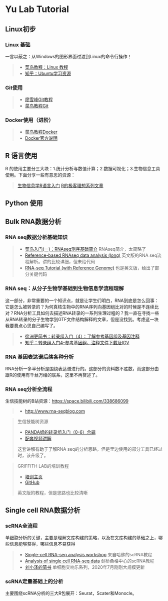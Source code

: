 # Yu Lab Tutorial 

## Linux初步

### Linux 基础
一言以蔽之：从Windows的图形界面过渡到Linux的命令行操作！
> * [菜鸟教程：Linux 教程](https://www.runoob.com/linux/linux-tutorial.html)
> * [知乎：Ubuntu学习资源](https://www.zhihu.com/question/19816319)

### Git使用
> * [廖雪峰Git教程](https://www.liaoxuefeng.com/wiki/896043488029600)
> * [菜鸟教程Git](https://www.runoob.com/git/git-tutorial.html)

### Docker使用（进阶）
> * [菜鸟教程Docker](https://www.runoob.com/docker/docker-tutorial.html)
> * [Docker官方说明](https://docs.docker.com)

## R 语言使用
R 的使用主要分三大块：1.统计分析与数值计算；2.数据可视化；3.生物信息工具使用。下面分享一些有意思的资源：
> [生物信息学R语言入门](https://qiubio.com/new/book/)
> [R的极客理想系列文章](http://blog.fens.me/series-r/)

## Python 使用

## Bulk RNA数据分析

### RNA seq数据分析基础知识

> * [菜鸟入门(一)：RNAseq测序基础简介](http://www.biotrainee.com/thread-984-1-9.html) RNAseq简介，太简略了
> * [Reference-based RNAseq data analysis (long)](https://galaxyproject.github.io/training-material/topics/transcriptomics/tutorials/rb-rnaseq/tutorial.html) 英文版的RNA seq流程解析。讲的比较详细，但未给代码
> * [RNA-seq Tutorial (with Reference Genome)](https://bioinformatics.uconn.edu/resources-and-events/tutorials-2/rna-seq-tutorial-with-reference-genome/#) 也是英文版，给出了部分关键代码

### RNA seq：从分子生物学基础到生物信息学流程理解

这一部分，非常重要的一个知识点，就是让学生们明白，RNA到底是怎么回事：它是怎么被转录的？为何真核生物中的RNA序列向基因组比对的时候是不连续比对？RNA分析工具如何去描述RNA转录的一系列生理过程的？我一直在寻找一些从RNA转录的分子生物学到GTF文件结构解释的文章，但是没找到。考虑这一块我要费点心思自己编写了。
> * [徐洲更简书：转录组入门（4）：了解参考基因组及基因注释](https://www.jianshu.com/p/3e545b9a3c68)
> * [知乎：转录组入门4-参考基因组、注释文件下载及IGV](https://zhuanlan.zhihu.com/p/28126314)

### RNA 基因表达谱后续各种分析

RNA分析一多半分析是围绕表达谱进行的。这部分的资料数不胜数，而这部分由跟R的使用有千丝万缕的联系，这里不再赘述了。

### RNA seq分析全流程

生信技能树的B站资源：https://space.bilibili.com/338686099

> * http://www.rna-seqblog.com

> 生信技能树资源
> * [PANDA姐的转录组入门（0-6）合辑](http://www.biotrainee.com/thread-1966-1-1.html)
> * [配套视频讲解](https://mp.weixin.qq.com/s/lCMM31GQ6l8aAXFEZKHmcg?)
> 
> 这套讲解有助于了解RNA seq的分析思路，但是里边使用的部分工具已经过时，该升级了。

> GRIFFITH LAB的培训教程
> * [培训主页](https://rnabio.org/course/)
> * [GitHub](https://github.com/griffithlab/rnaseq_tutorial)
>
> 英文版的教程，但是思路也比较清晰

## Single cell RNA数据分析

### scRNA全流程

单细胞分析的关键，主要是理解文库构建的策略，以及在文库构建的基础之上，哪些信息能够获得，哪些信息不易获得

> * [Single-cell RNA-seq analysis workshop](https://github.com/hbctraining/scRNA-seq) 来自哈佛的scRNA教程
> * [Analysis of single cell RNA-seq data](https://scrnaseq-course.cog.sanger.ac.uk/website/index.html) 剑桥桑格中心的scRNA教程
> * [刘小泽的简书](https://www.jianshu.com/u/d7b77c171c15) 单细胞交响乐系列，2020年7月刚刚大规模更新

### scRNA定量基础上的分析

主要围绕scRNA分析的三大R包展开：Seurat，Scater和Monocle。
